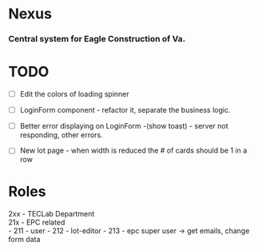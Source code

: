 # Nexus

### Central system for Eagle Construction of Va.

# TODO

- [ ] Edit the colors of loading spinner
- [ ] LoginForm component - refactor it, separate the business logic.
- [ ] Better error displaying on LoginForm -(show toast) - server not responding, other errors.


- [ ] New lot page - when width is reduced the # of cards should be 1 in a row


# Roles
2xx - TECLab Department  
21x - EPC related  
    - 211 - user
    - 212 - lot-editor
    - 213 - epc super user -> get emails, change form data
